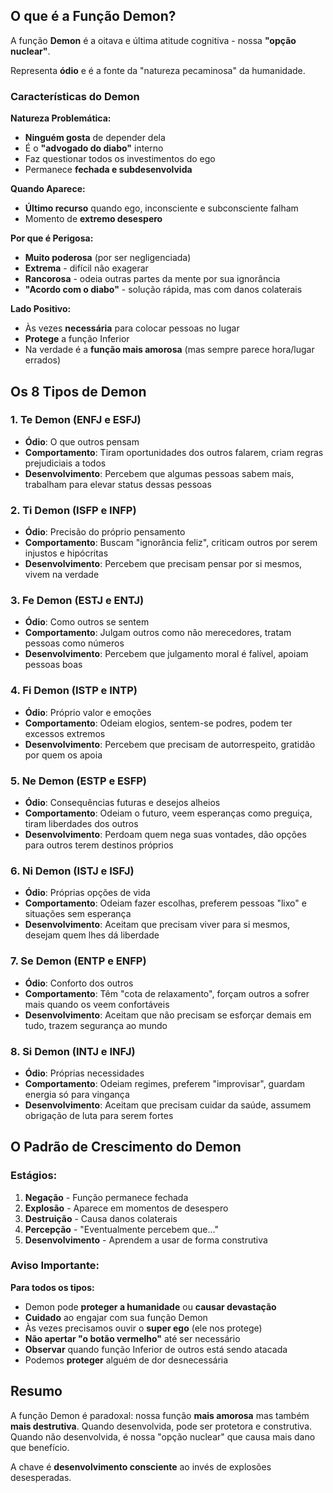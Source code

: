 ## O que é a Função Demon?

A função **Demon** é a oitava e última atitude cognitiva - nossa **"opção nuclear"**. 

Representa **ódio** e é a fonte da "natureza pecaminosa" da humanidade.

### Características do Demon

**Natureza Problemática:**

- **Ninguém gosta** de depender dela
- É o **"advogado do diabo"** interno
- Faz questionar todos os investimentos do ego
- Permanece **fechada e subdesenvolvida**

**Quando Aparece:**

- **Último recurso** quando ego, inconsciente e subconsciente falham
- Momento de **extremo desespero**

**Por que é Perigosa:**

- **Muito poderosa** (por ser negligenciada)
- **Extrema** - difícil não exagerar
- **Rancorosa** - odeia outras partes da mente por sua ignorância
- **"Acordo com o diabo"** - solução rápida, mas com danos colaterais

**Lado Positivo:**

- Às vezes **necessária** para colocar pessoas no lugar
- **Protege** a função Inferior
- Na verdade é a **função mais amorosa** (mas sempre parece hora/lugar errados)

## Os 8 Tipos de Demon

### 1. **Te Demon** (ENFJ e ESFJ)

- **Ódio**: O que outros pensam
- **Comportamento**: Tiram oportunidades dos outros falarem, criam regras prejudiciais a todos
- **Desenvolvimento**: Percebem que algumas pessoas sabem mais, trabalham para elevar status dessas pessoas

### 2. **Ti Demon** (ISFP e INFP)

- **Ódio**: Precisão do próprio pensamento
- **Comportamento**: Buscam "ignorância feliz", criticam outros por serem injustos e hipócritas
- **Desenvolvimento**: Percebem que precisam pensar por si mesmos, vivem na verdade

### 3. **Fe Demon** (ESTJ e ENTJ)

- **Ódio**: Como outros se sentem
- **Comportamento**: Julgam outros como não merecedores, tratam pessoas como números
- **Desenvolvimento**: Percebem que julgamento moral é falível, apoiam pessoas boas

### 4. **Fi Demon** (ISTP e INTP)

- **Ódio**: Próprio valor e emoções
- **Comportamento**: Odeiam elogios, sentem-se podres, podem ter excessos extremos
- **Desenvolvimento**: Percebem que precisam de autorrespeito, gratidão por quem os apoia

### 5. **Ne Demon** (ESTP e ESFP)

- **Ódio**: Consequências futuras e desejos alheios
- **Comportamento**: Odeiam o futuro, veem esperanças como preguiça, tiram liberdades dos outros
- **Desenvolvimento**: Perdoam quem nega suas vontades, dão opções para outros terem destinos próprios

### 6. **Ni Demon** (ISTJ e ISFJ)

- **Ódio**: Próprias opções de vida
- **Comportamento**: Odeiam fazer escolhas, preferem pessoas "lixo" e situações sem esperança
- **Desenvolvimento**: Aceitam que precisam viver para si mesmos, desejam quem lhes dá liberdade

### 7. **Se Demon** (ENTP e ENFP)

- **Ódio**: Conforto dos outros
- **Comportamento**: Têm "cota de relaxamento", forçam outros a sofrer mais quando os veem confortáveis
- **Desenvolvimento**: Aceitam que não precisam se esforçar demais em tudo, trazem segurança ao mundo

### 8. **Si Demon** (INTJ e INFJ)

- **Ódio**: Próprias necessidades
- **Comportamento**: Odeiam regimes, preferem "improvisar", guardam energia só para vingança
- **Desenvolvimento**: Aceitam que precisam cuidar da saúde, assumem obrigação de luta para serem fortes

## O Padrão de Crescimento do Demon

### Estágios:

1. **Negação** - Função permanece fechada
2. **Explosão** - Aparece em momentos de desespero
3. **Destruição** - Causa danos colaterais
4. **Percepção** - "Eventualmente percebem que..."
5. **Desenvolvimento** - Aprendem a usar de forma construtiva

### Aviso Importante:

**Para todos os tipos:**

- Demon pode **proteger a humanidade** ou **causar devastação**
- **Cuidado** ao engajar com sua função Demon
- Às vezes precisamos ouvir o **super ego** (ele nos protege)
- **Não apertar "o botão vermelho"** até ser necessário
- **Observar** quando função Inferior de outros está sendo atacada
- Podemos **proteger** alguém de dor desnecessária

## Resumo

A função Demon é paradoxal: nossa função **mais amorosa** mas também **mais destrutiva**. Quando desenvolvida, pode ser protetora e construtiva. Quando não desenvolvida, é nossa "opção nuclear" que causa mais dano que benefício.

A chave é **desenvolvimento consciente** ao invés de explosões desesperadas.

